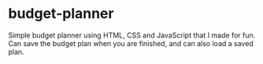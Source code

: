 # budget-planner
 Simple budget planner using HTML, CSS and JavaScript that I made for fun. Can save the budget plan when you are finished,
 and can also load a saved plan.
